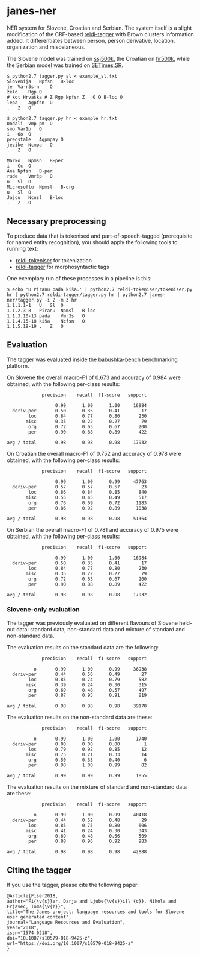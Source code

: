 # janes-ner
NER system for Slovene, Croatian and Serbian. The system itself is a slight modification of the CRF-based [reldi-tagger](https://github.com/clarinsi/reldi-tagger) with Brown clusters information added. It differentiates between person, person derivative, location, organization and miscelaneous.

The Slovene model was trained on [ssj500k](http://hdl.handle.net/11356/1210), the Croatian on [hr500k](http://hdl.handle.net/11356/1183), while the Serbian model was trained on [SETimes.SR](http://hdl.handle.net/11356/1200).

```
$ python2.7 tagger.py sl < example_sl.txt
Slovenija	Npfsn	B-loc
je	Va-r3s-n	O
zelo	Rgp	O
# kot Hrvaška #	Z Rgp Npfsn Z	O O B-loc O
lepa	Agpfsn	O
.	Z	O

$ python2.7 tagger.py hr < example_hr.txt
Dodali	Vmp-pm	O
smo	Var1p	O
i	Qo	O
preostale	Agpmpay	O
jezike	Ncmpa	O
.	Z	O

Marko	Npmsn	B-per
i	Cc	O
Ana	Npfsn	B-per
rade	Vmr3p	O
u	Sl	O
Microsoftu	Npmsl	B-org
u	Sl	O
Jajcu	Ncnsl	B-loc
.	Z	O

```

## Necessary preprocessing

To produce data that is tokenised and part-of-speech-tagged (prerequisite for named entity recognition), you should apply the following tools to running text:

- [reldi-tokeniser](https://github.com/clarinsi/reldi-tokeniser) for tokenization
- [reldi-tagger](https://github.com/clarinsi/reldi-tagger) for morphosyntactic tags

One exemplary run of these processes in a pipeline is this:

```
$ echo 'U Piranu pada kiša.' | python2.7 reldi-tokeniser/tokeniser.py hr | python2.7 reldi-tagger/tagger.py hr | python2.7 janes-ner/tagger.py -i 2 -m 3 hr
1.1.1.1-1	U	Sl	O
1.1.2.3-8	Piranu	Npmsl	B-loc
1.1.3.10-13	pada	Vmr3s	O
1.1.4.15-18	kiša	Ncfsn	O
1.1.5.19-19	.	Z	O
```

## Evaluation

The tagger was evaluated inside the [babushka-bench](https://github.com/clarinsi/babushka-bench) benchmarking platform.

On Slovene the overall macro-F1 of 0.673 and accuracy of 0.984 were obtained, with the following per-class results:

```
             precision    recall  f1-score   support

                  0.99      1.00      1.00     16984
  deriv-per       0.50      0.35      0.41        17
        loc       0.84      0.77      0.80       230
       misc       0.35      0.22      0.27        79
        org       0.72      0.63      0.67       200
        per       0.90      0.88      0.89       422

avg / total       0.98      0.98      0.98     17932
```

On Croatian the overall macro-F1 of 0.752 and accuracy of 0.978 were obtained, with the following per-class results:

```
             precision    recall  f1-score   support

                  0.99      1.00      0.99     47763
  deriv-per       0.57      0.57      0.57        23
        loc       0.86      0.84      0.85       840
       misc       0.55      0.45      0.49       517
        org       0.76      0.69      0.72      1183
        per       0.86      0.92      0.89      1038

avg / total       0.98      0.98      0.98     51364
```

On Serbian the overall macro-F1 of 0.781 and accuracy of 0.975 were obtained, with the following per-class results:

```
             precision    recall  f1-score   support

                  0.99      1.00      1.00     16984
  deriv-per       0.50      0.35      0.41        17
        loc       0.84      0.77      0.80       230
       misc       0.35      0.22      0.27        79
        org       0.72      0.63      0.67       200
        per       0.90      0.88      0.89       422

avg / total       0.98      0.98      0.98     17932
```

### Slovene-only evaluation

The tagger was previously evaluated on different flavours of Slovene held-out data: standard data, non-standard data and mixture of standard and non-standard data.

The evaluation results on the standard data are the following:

```
             precision    recall  f1-score   support

          o       0.99      1.00      0.99     36938
  deriv-per       0.44      0.56      0.49        27
        loc       0.85      0.74      0.79       582
       misc       0.39      0.24      0.30       315
        org       0.69      0.48      0.57       497
        per       0.87      0.95      0.91       819

avg / total       0.98      0.98      0.98     39178
```

The evaluation results on the non-standard data are these:

```
             precision    recall  f1-score   support

          o       0.99      1.00      1.00      1740
  deriv-per       0.00      0.00      0.00         1
        loc       0.79      0.92      0.85        12
       misc       0.75      0.21      0.33        14
        org       0.50      0.33      0.40         6
        per       0.98      1.00      0.99        82

avg / total       0.99      0.99      0.99      1855
```

The evaluation results on the mixture of standard and non-standard data are these:

```
             precision    recall  f1-score   support

          o       0.99      1.00      0.99     40418
  deriv-per       0.44      0.52      0.48        29
        loc       0.85      0.75      0.80       606
       misc       0.41      0.24      0.30       343
        org       0.69      0.48      0.56       509
        per       0.88      0.96      0.92       983

avg / total       0.98      0.98      0.98     42888
```

## Citing the tagger

If you use the tagger, please cite the following paper:

```
@Article{Fišer2018,
author="Fi{\v{s}}er, Darja and Ljube{\v{s}}i{\'{c}}, Nikola and Erjavec, Toma{\v{z}}",
title="The Janes project: language resources and tools for Slovene user generated content",
journal="Language Resources and Evaluation",
year="2018",
issn="1574-0218",
doi="10.1007/s10579-018-9425-z",
url="https://doi.org/10.1007/s10579-018-9425-z"
}
```

